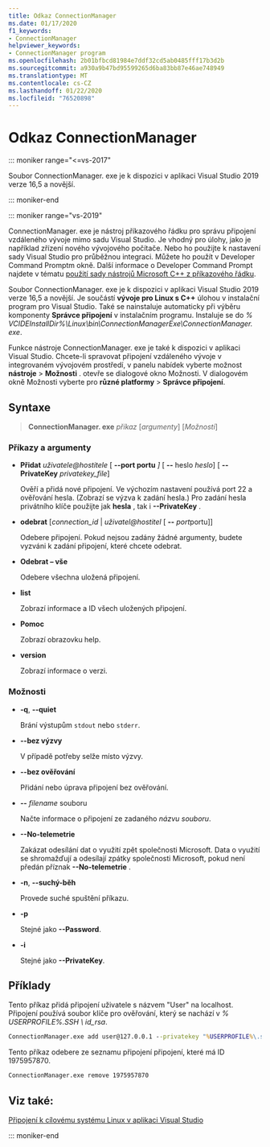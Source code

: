 ```yaml
---
title: Odkaz ConnectionManager
ms.date: 01/17/2020
f1_keywords:
- ConnectionManager
helpviewer_keywords:
- ConnectionManager program
ms.openlocfilehash: 2b01bfbcd81984e7ddf32cd5ab0485fff17b3d2b
ms.sourcegitcommit: a930a9b47bd95599265d6ba83bb87e46ae748949
ms.translationtype: MT
ms.contentlocale: cs-CZ
ms.lasthandoff: 01/22/2020
ms.locfileid: "76520898"
---
```

# <a name="connectionmanager-reference"></a>Odkaz ConnectionManager

::: moniker range="<=vs-2017"

Soubor ConnectionManager. exe je k dispozici v aplikaci Visual Studio 2019 verze 16,5 a novější.

::: moniker-end

::: moniker range="vs-2019"

ConnectionManager. exe je nástroj příkazového řádku pro správu připojení vzdáleného vývoje mimo sadu Visual Studio. Je vhodný pro úlohy, jako je například zřízení nového vývojového počítače. Nebo ho použijte k nastavení sady Visual Studio pro průběžnou integraci. Můžete ho použít v Developer Command Promptm okně. Další informace o Developer Command Prompt najdete v tématu [použití sady nástrojů Microsoft C++ z příkazového řádku](..\build\building-on-the-command-line.md).

Soubor ConnectionManager. exe je k dispozici v aplikaci Visual Studio 2019 verze 16,5 a novější. Je součástí **vývoje pro Linux s C++**  úlohou v instalační program pro Visual Studio. Také se nainstaluje automaticky při výběru komponenty **Správce připojení** v instalačním programu. Instaluje se do *% VCIDEInstallDir%\\Linux\\bin\\ConnectionManagerExe\\ConnectionManager. exe*.

Funkce nástroje ConnectionManager. exe je také k dispozici v aplikaci Visual Studio. Chcete-li spravovat připojení vzdáleného vývoje v integrovaném vývojovém prostředí, v panelu nabídek vyberte možnost **nástroje** > **Možnosti** . otevře se dialogové okno Možnosti. V dialogovém okně Možnosti vyberte pro **různé platformy** > **Správce připojení**.

## <a name="syntax"></a>Syntaxe

> **ConnectionManager. exe** *příkaz* \[*argumenty*] \[*Možnosti*]

### <a name="commands-and-arguments"></a>Příkazy a argumenty

- **Přidat** *uživatele\@hostitele* \[ **--port portu** *]* \[ **--** heslo *heslo*] \[ **--PrivateKey** *privatekey_file*]

  Ověří a přidá nové připojení. Ve výchozím nastavení používá port 22 a ověřování hesla. (Zobrazí se výzva k zadání hesla.) Pro zadání hesla privátního klíče použijte jak **hesla** , tak i **--PrivateKey** .

- **odebrat** \[*connection_id* \| *uživatel\@hostitel* \[ **--** *port*portu]]

  Odebere připojení. Pokud nejsou zadány žádné argumenty, budete vyzváni k zadání připojení, které chcete odebrat.

- **Odebrat – vše**

  Odebere všechna uložená připojení.

- **list**

  Zobrazí informace a ID všech uložených připojení.

- **Pomoc**

  Zobrazí obrazovku help.

- **version**

  Zobrazí informace o verzi.

### <a name="options"></a>Možnosti

- **-q**, **--quiet**

  Brání výstupům `stdout` nebo `stderr`.

- **--bez výzvy**

  V případě potřeby selže místo výzvy.

- **--bez ověřování**

  Přidání nebo úprava připojení bez ověřování.

- **--** *filename* souboru

  Načte informace o připojení ze zadaného *názvu souboru*.

- **--No-telemetrie**

  Zakázat odesílání dat o využití zpět společnosti Microsoft. Data o využití se shromažďují a odesílají zpátky společnosti Microsoft, pokud není předán příznak **--No-telemetrie** .  

- **-n**, **--suchý-běh**

  Provede suché spuštění příkazu.

- **-p**

  Stejné jako **--Password**.

- **-i**

  Stejné jako **--PrivateKey**.

## <a name="examples"></a>Příklady

Tento příkaz přidá připojení uživatele s názvem "User" na localhost. Připojení používá soubor klíče pro ověřování, který se nachází v *% USERPROFILE%\.SSH \ id_rsa*.

```cmd
ConnectionManager.exe add user@127.0.0.1 --privatekey "%USERPROFILE%\.ssh\id_rsa"
```

Tento příkaz odebere ze seznamu připojení připojení, které má ID 1975957870.

```cmd
ConnectionManager.exe remove 1975957870
```

## <a name="see-also"></a>Viz také:

[Připojení k cílovému systému Linux v aplikaci Visual Studio](connect-to-your-remote-linux-computer.md)

::: moniker-end
